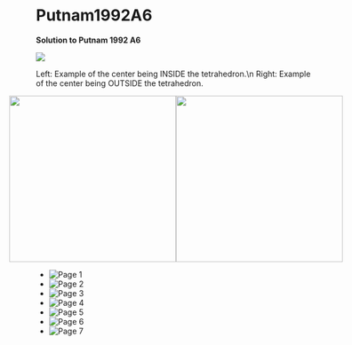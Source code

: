 # Putnam1992A6

**Solution to Putnam 1992 A6**

![](input.gif)

Left: Example of the center being INSIDE the tetrahedron.\n
Right: Example of the center being OUTSIDE the tetrahedron.
<div style="display: flex; justify-content: center;">
    <img src="inside.gif" width="300">
    <img src="outside.gif" width="300">
</div>



- ![Page 1](https://github.com/DimitriChrysafis/Putnam1992A6/blob/main/LaTeX/PaperToPng/page_0000.png)
- ![Page 2](https://github.com/DimitriChrysafis/Putnam1992A6/blob/main/LaTeX/PaperToPng/page_0001.png)
- ![Page 3](https://github.com/DimitriChrysafis/Putnam1992A6/blob/main/LaTeX/PaperToPng/page_0002.png)
- ![Page 4](https://github.com/DimitriChrysafis/Putnam1992A6/blob/main/LaTeX/PaperToPng/page_0003.png)
- ![Page 5](https://github.com/DimitriChrysafis/Putnam1992A6/blob/main/LaTeX/PaperToPng/page_0004.png)
- ![Page 6](https://github.com/DimitriChrysafis/Putnam1992A6/blob/main/LaTeX/PaperToPng/page_0005.png)
- ![Page 7](https://github.com/DimitriChrysafis/Putnam1992A6/blob/main/LaTeX/PaperToPng/page_0006.png)

